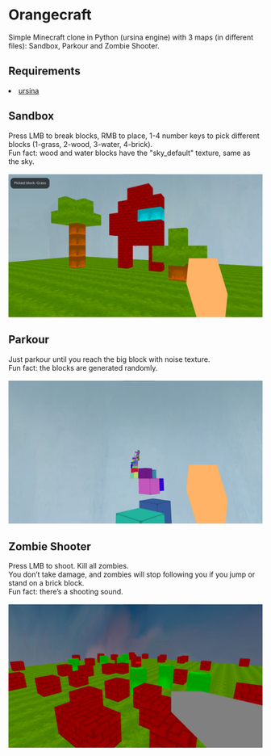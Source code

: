 # Orangecraft
Simple Minecraft clone in Python (ursina engine) with 3 maps (in different files): Sandbox, Parkour and Zombie Shooter.<br>

## Requirements
<li><a href="https://www.ursinaengine.org/installation.html">ursina</a></li>

## Sandbox
Press LMB to break blocks, RMB to place, 1-4 number keys to pick different blocks (1-grass, 2-wood, 3-water, 4-brick).<br>
Fun fact: wood and water blocks have the "sky_default" texture, same as the sky.<br><br>
<img src="Screenshots/screenshot1.png">

## Parkour
Just parkour until you reach the big block with noise texture.<br>
Fun fact: the blocks are generated randomly.<br><br>
<img src="Screenshots/screenshot2.png">

## Zombie Shooter
Press LMB to shoot. Kill all zombies.<br>
You don’t take damage, and zombies will stop following you if you jump or stand on a brick block.<br>
Fun fact: there’s a shooting sound.<br><br>
<img src="Screenshots/screenshot3.png">
